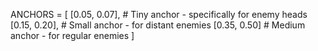 ANCHORS = [
    [0.05, 0.07],  # Tiny anchor - specifically for enemy heads
    [0.15, 0.20],  # Small anchor - for distant enemies
    [0.35, 0.50]   # Medium anchor - for regular enemies
]
